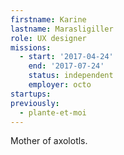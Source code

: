 ```yaml
---
firstname: Karine
lastname: Marasligiller
role: UX designer
missions:
  - start: '2017-04-24'
    end: '2017-07-24'
    status: independent
    employer: octo
startups:
previously:
  - plante-et-moi
---
```


Mother of axolotls.
